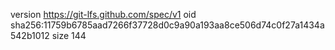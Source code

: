 version https://git-lfs.github.com/spec/v1
oid sha256:11759b6785aad7266f37728d0c9a90a193aa8ce506d74c0f27a1434a542b1012
size 144
